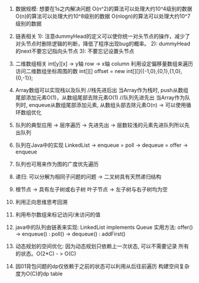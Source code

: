 1. 数据规模: 想要在1s之内解决问题
O(n^2)的算法可以处理大约10^4级别的数据
O(n)的算法可以处理大约10^8级别的数据
O(nlogn)的算法可以处理大约10^7级别的数据

2. 链表相关
1): 注意dummyHead的定义可以使你统一对头节点的操作，减少了
对头节点时删除逻辑的判断，降低了程序出现bug的概率。
2): dummyHead的next不要忘记指向头节点
3): 不要忘记设置头节点

3. 二维数组相关
int[y][x] -> y轴 row -> x轴 column
利用设定偏移量数组来遍历访问二维数组坐标周围的数
int[][] offset = new int[][]{{-1,0},{0,1},{1,0},{0,-1}}; 

4. Array数组可以实现栈以及队列
//栈先进后出
当Array作为栈时, push从数组尾部添加元素O(1)，从数组尾部去除元素O(1)
//队列先进先出
当Array作为队列时, enqueue从数组尾部添加元素, 从数组头部去除元素O(n) -> 可以使用循环数组优化

5. 队列的典型应用 -> 层序遍历 -> 先进先出 -> 层数较浅的元素先进队列所以先出队列

6. 队列在Java中的实现 LinkedList -> enqueue = poll -> dequeue = offer -> enqueue 

7. 队列也可用来作为图的广度优先遍历

8. 递归: 可以分解为相同子问题的问题 -> 二叉树具有天然递归结构

9. 根节点 -> 具有左子树或右子树 叶子节点 -> 左子树与右子树均为空

10. 利用正向思维思考回溯

11. 利用布尔数组来标记访问/未访问的值

12. java中的队列由链表来实现: LinkedList implements Queue
实用方法: offer() -> enqueue() : poll() -> dequeue() : addFirst()

13. 动态规划的空间优化: 因为动态规划只依赖上一次状态, 可以不需要记录
所有的状态。O(2*C) - > O(C)

14. 因01背包问题的dp仅依赖于之前的状态可以利用从后往前遍历
构建空间复杂度为O(C)的dp table